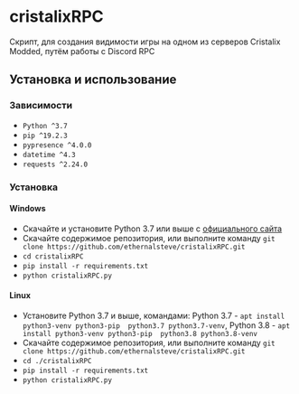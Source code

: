# cristalixRPC
Скрипт, для создания видимости игры на одном из серверов Cristalix Modded, путём работы с Discord RPC
## Установка и использование
### Зависимости
- `Python ^3.7`
- `pip ^19.2.3`
- `pypresence ^4.0.0`
- `datetime ^4.3`
- `requests ^2.24.0`
### Установка
#### Windows
- Скачайте и установите Python 3.7 или выше с [официального сайта](https://www.python.org/downloads/)
- Скачайте содержимое репозитория, или выполните команду `git clone https://github.com/ethernalsteve/cristalixRPC.git`
- `cd cristalixRPC`
- `pip install -r requirements.txt`
- `python cristalixRPC.py`
#### Linux
- Установите Python 3.7 и выше, командами: Python 3.7 - `apt install python3-venv python3-pip  python3.7 python3.7-venv`, Python 3.8 - `apt install python3-venv python3-pip  python3.8 python3.8-venv`
- Скачайте содержимое репозитория, или выполните команду `git clone https://github.com/ethernalsteve/cristalixRPC.git`
- `сd ./cristalixRPC`
- `pip install -r requirements.txt`
- `python cristalixRPC.py`
